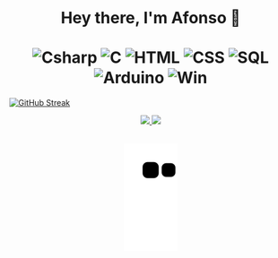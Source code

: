 <div align="center" style="display: inline_block"><br>
  <h1>Hey there, I'm Afonso 👋 <br>
    <br>
<img align="center" alt="Csharp" height="90" width="70" src="https://cdn.jsdelivr.net/gh/devicons/devicon/icons/csharp/csharp-original.svg" />
<img align="center" alt="C" height="90" width="70" src="https://cdn.jsdelivr.net/gh/devicons/devicon/icons/c/c-original.svg" />
<img align="center" alt="HTML" height="90" width="70" src="https://cdn.jsdelivr.net/gh/devicons/devicon/icons/html5/html5-original.svg" />
<img align="center" alt="CSS" height="90" width="70" src="https://cdn.jsdelivr.net/gh/devicons/devicon/icons/css3/css3-original.svg" />
<img align="center" alt="SQL" height="90" width="70" src="https://cdn.jsdelivr.net/gh/devicons/devicon/icons/mysql/mysql-original-wordmark.svg" />
<img align="center" alt="Arduino" height="90" width="70" src="https://cdn.jsdelivr.net/gh/devicons/devicon/icons/arduino/arduino-original.svg" />
<img align="center" alt="Win" height="90" width="70" src="https://cdn.jsdelivr.net/gh/devicons/devicon/icons/windows8/windows8-original.svg" />
</h1>
</div>

[![GitHub Streak](http://github-readme-streak-stats.herokuapp.com/?user=DreamOutLoud365&theme=radical&hide_border=true&date_format=M%20j%5B%2C%20Y%5D)](https://git.io/streak-stats)

<div align="center">
  <a href="https://github.com/DreamOutLoud365">
  <img height="150em" src="https://github-readme-stats.vercel.app/api?username=DreamOutLoud365&show_icons=true&theme=radical&include_all_commits=true&count_private=true"/>
  <img height="150em" src="https://github-readme-stats.vercel.app/api/top-langs/?username=DreamOutLoud365&layout=compact&langs_count=7&theme=radical"/>
 </div>
  
 <div align="center">
  <a href="https://github.com/DreamOutLoud365%22%3E
  <img height="180em" src="https://github-readme-stats.vercel.app/api?username=DreamOutLoud365&show_icons=true&theme=radical&include_all_commits=true&count_private=true%22/%3E
  <img height="180em" src="https://github-readme-stats.vercel.app/api/top-langs/?username=DreamOutLoud365&layout=compact&langs_count=7&theme=radical%22/%3E
</div>

  #

<div align="center" style="display: inline_block"><br>

 ![Snake animation](https://github.com/DreamOutLoud365/DreamOutLoud365/blob/output/github-contribution-grid-snake.svg) 

